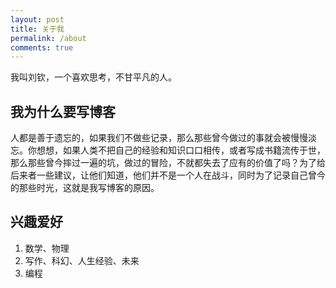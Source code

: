 ```yaml
---
layout: post
title: 关于我
permalink: /about
comments: true
---
```


我叫刘钦，一个喜欢思考，不甘平凡的人。

## 我为什么要写博客

人都是善于遗忘的，如果我们不做些记录，那么那些曾今做过的事就会被慢慢淡忘。你想想，如果人类不把自己的经验和知识口口相传，或者写成书籍流传于世，那么那些曾今摔过一遍的坑，做过的冒险，不就都失去了应有的价值了吗？为了给后来者一些建议，让他们知道，他们并不是一个人在战斗，同时为了记录自己曾今的那些时光，这就是我写博客的原因。

## 兴趣爱好

1. 数学、物理
2. 写作、科幻、人生经验、未来
3. 编程
